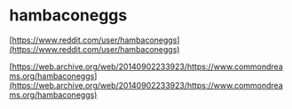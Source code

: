 # hambaconeggs

[https://www.reddit.com/user/hambaconeggs](https://www.reddit.com/user/hambaconeggs)

[https://web.archive.org/web/20140902233923/https://www.commondreams.org/hambaconeggs](https://web.archive.org/web/20140902233923/https://www.commondreams.org/hambaconeggs)
